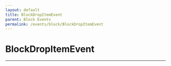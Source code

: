 ```yaml
---
layout: default
title: BlockDropItemEvent
parent: Block Events
permalink: /events/block/BlockDropItemEvent
---
```


# BlockDropItemEvent

---
